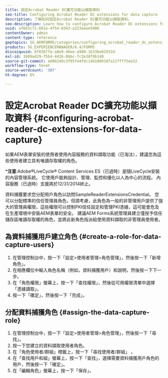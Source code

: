 ```yaml
---
title: 設定Acrobat Reader DC擴充功能以擷取資料
seo-title: Configuring Acrobat Reader DC extensions for data capture
description: 了解如何設定Acrobat Reader DC擴充功能以擷取資料。
seo-description: Learn how to configure Acrobat Reader DC extensions for data capture.
uuid: af6b3c72-601e-4f54-8343-a323eeee5906
contentOwner: admin
content-type: reference
geptopics: SG_AEMFORMS/categories/configuring_acrobat_reader_dc_extensions
products: SG_EXPERIENCEMANAGER/6.4/FORMS
discoiquuid: 8f8367fe-a8e9-46ee-a980-1633be02932d
exl-id: 3609ad29-f5b4-4426-8bbc-7c2e38f9b140
source-git-commit: e608249c3f95f44fdc14b100910fa11ffff5ee32
workflow-type: tm+mt
source-wordcount: '307'
ht-degree: 0%

---
```


# 設定Acrobat Reader DC擴充功能以擷取資料 {#configuring-acrobat-reader-dc-extensions-for-data-capture}

如果AEM表單安裝的使用者使用內容服務的資料擷取功能（已淘汰），建議您為這些使用者建立具有唯讀存取權的角色。

***注意**:Adobe®LiveCycle® Content Services ES（已過時）是隨LiveCycle安裝的內容管理系統。 它使用戶能夠設計、管理、監控和優化以人為中心的流程。 內容服務（已過時）支援將於12/31/2014終止。

資料捕獲要求您分配用戶角色以訪問SampleReaderExtensionsCredential。 您可以分配標準的信任管理員角色，但請考慮，此角色為一般的非管理用戶提供了強大的管理員權限，這些權限可以控制PKI信任設定和管理PKI憑據，這可能會危及在生產環境中安裝AEM表單的安全。 建議AEM Forms系統管理員建立僅授予信任儲存區唯讀存取權的角色，並將此新角色指派給使用資料擷取的非管理員使用者。

## 為資料捕獲用戶建立角色 {#create-a-role-for-data-capture-users}

1. 在管理控制台中，按一下「設定>使用者管理>角色管理」，然後按一下「新增角色」。
1. 在相應欄位中輸入角色名稱（例如，資料捕獲用戶）和說明，然後按一下下一步。
1. 在「角色權限」螢幕上，按一下「查找權限」，然後從可用權限清單中選擇「憑據讀取」。
1. 按一下「確定」，然後按一下「完成」。

## 分配資料捕獲角色 {#assign-the-data-capture-role}

1. 在管理控制台中，按一下「設定>使用者管理>角色管理」，然後按一下「尋找」。
1. 按一下您建立的資料擷取使用者角色。
1. 在「角色使用者/群組」標籤上，按一下「尋找使用者/群組」 。
1. 在「查找用戶和組」螢幕上，按一下「查找」，選擇需要資料捕獲用戶角色的用戶，然後按一下「確定」。
1. 在「編輯角色」螢幕上，按一下「保存」。
